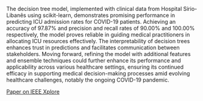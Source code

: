 The decision tree model, implemented with clinical data from Hospital Sírio-Libanês using scikit-learn, demonstrates promising performance in predicting ICU admission rates for COVID-19 patients. Achieving an accuracy of 97.87% and precision and recall rates of 90.00% and 100.00% respectively, the model proves reliable in guiding medical practitioners in allocating ICU resources effectively. The interpretability of decision trees enhances trust in predictions and facilitates communication between stakeholders. Moving forward, refining the model with additional features and ensemble techniques could further enhance its performance and applicability across various healthcare settings, ensuring its continued efficacy in supporting medical decision-making processes amid evolving healthcare challenges, notably the ongoing COVID-19 pandemic.

[Paper on IEEE Xplore](https://ieeexplore.ieee.org/document/10677322/)
